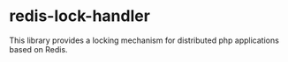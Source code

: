 # redis-lock-handler
This library provides a locking mechanism for distributed php applications based on Redis.
